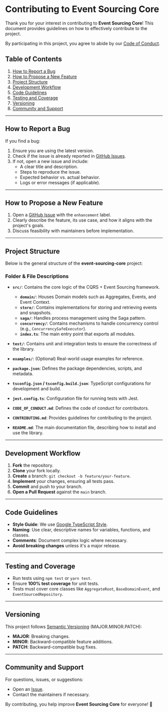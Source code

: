 # Contributing to Event Sourcing Core

Thank you for your interest in contributing to **Event Sourcing Core**!
This document provides guidelines on how to effectively contribute to the project.

By participating in this project, you agree to abide by our [Code of Conduct](CODE_OF_CONDUCT.md).

## Table of Contents

1. [How to Report a Bug](#how-to-report-a-bug)
2. [How to Propose a New Feature](#how-to-propose-a-new-feature)
3. [Project Structure](#project-structure)
4. [Development Workflow](#development-workflow)
5. [Code Guidelines](#code-guidelines)
6. [Testing and Coverage](#testing-and-coverage)
7. [Versioning](#versioning)
8. [Community and Support](#community-and-support)

---

## How to Report a Bug

If you find a bug:

1. Ensure you are using the latest version.
2. Check if the issue is already reported in [GitHub Issues](../../issues).
3. If not, open a new issue and include:
   - A clear title and description.
   - Steps to reproduce the issue.
   - Expected behavior vs. actual behavior.
   - Logs or error messages (if applicable).

---

## How to Propose a New Feature

1. Open a [GitHub Issue](../../issues) with the `enhancement` label.
2. Clearly describe the feature, its use case, and how it aligns with the project's goals.
3. Discuss feasibility with maintainers before implementation.

---

## Project Structure
Below is the general structure of the **event-sourcing-core** project:

### **Folder & File Descriptions**
- **`src/`**: Contains the core logic of the CQRS + Event Sourcing framework.
  - **`domain/`**: Houses Domain models such as Aggregates, Events, and Event Context.
  - **`store/`**: Contains implementations for storing and retrieving events and snapshots.
  - **`saga/`**: Handles process management using the Saga pattern.
  - **`concurrency/`**: Contains mechanisms to handle concurrency control (e.g., `ConcurrencySafeExecutor`).
  - **`index.ts`**: The main entry point that exports all modules.

- **`test/`**: Contains unit and integration tests to ensure the correctness of the library.

- **`examples/`**: (Optional) Real-world usage examples for reference.

- **`package.json`**: Defines the package dependencies, scripts, and metadata.

- **`tsconfig.json` / `tsconfig.build.json`**: TypeScript configurations for development and build.

- **`jest.config.ts`**: Configuration file for running tests with Jest.

- **`CODE_OF_CONDUCT.md`**: Defines the code of conduct for contributors.

- **`CONTRIBUTING.md`**: Provides guidelines for contributing to the project.

- **`README.md`**: The main documentation file, describing how to install and use the library.

---

## Development Workflow

1. **Fork** the repository.
2. **Clone** your fork locally.
3. **Create** a branch: `git checkout -b feature/your-feature`.
4. **Implement** your changes, ensuring all tests pass.
5. **Commit** and push to your branch.
6. **Open a Pull Request** against the `main` branch.

---

## Code Guidelines

- **Style Guide**: We use [Google TypeScript Style](https://github.com/google/gts).
- **Naming**: Use clear, descriptive names for variables, functions, and classes.
- **Comments**: Document complex logic where necessary.
- **Avoid breaking changes** unless it's a major release.

---

## Testing and Coverage

- Run tests using `npm test` or `yarn test`.
- Ensure **100% test coverage** for unit tests.
- Tests must cover core classes like `AggregateRoot`, `BaseDomainEvent`, and `EventSourcedRepository`.

---

## Versioning

This project follows [Semantic Versioning](https://semver.org/) (MAJOR.MINOR.PATCH):

- **MAJOR**: Breaking changes.
- **MINOR**: Backward-compatible feature additions.
- **PATCH**: Backward-compatible bug fixes.

---

## Community and Support

For questions, issues, or suggestions:

- Open an [Issue](../../issues).
- Contact the maintainers if necessary.

By contributing, you help improve **Event Sourcing Core** for everyone! 🚀
